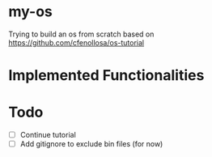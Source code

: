 # my-os
Trying to build an os from scratch based on https://github.com/cfenollosa/os-tutorial

# Implemented Functionalities

# Todo
- [ ] Continue tutorial
- [ ] Add gitignore to exclude bin files (for now)
